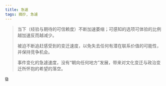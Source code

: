```yaml
---
title: 急遽
tags: 摘抄, 急遽
---
```


> 当下（经验与期待的可信赖度）不断加速萎缩；可感知的选项可体验的比例越加速反而越减少。
> 
> 被迫不断追赶感受到的变迁速度，以免失去任何有潜在联系价值的可能性，并保持竞争机会。
> 
> 事件变化的急遽速度，没有“朝向任何地方”发展，带来对文化变迁与政治变迁所怀抱的希望的落空。

[&#x29c9;](https://book.douban.com/annotation/127357996/)